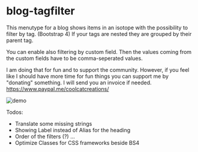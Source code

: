 # blog-tagfilter
This menutype for a blog shows items in an isotope with the possibility to filter by tag. 
(Bootstrap 4)
If your tags are nested they are grouped by their parent tag.

You can enable also filtering by custom field. Then the values coming from the custom fields have to be comma-seperated values.

I am doing that for fun and to support the community. However, if you feel like I should have more time for fun things you can support me by "donating" something. I will send you an invoice if needed. https://www.paypal.me/coolcatcreations/

![demo](https://raw.githubusercontent.com/coolcat-creations/blog-tagfilter/master/demo.gif)

Todos:
- Translate some missing strings
- Showing Label instead of Alias for the heading
- Order of the filters (?) ...
- Optimize Classes for CSS frameworks beside BS4
